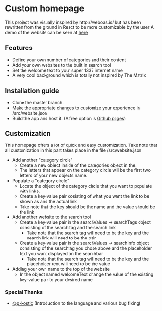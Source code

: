 # Custom homepage

This project was visually inspired by http://weboas.is/ but has been rewritten from the ground in React to be more customizable by the user
A demo of the website can be seen at [here]
## Features
  - Define your own number of categories and their content
  - Add your own websites to the built in search tool
  - Set the welcome text to your super 1337 internet name
  - A very cool background which is totally not inspired by The Matrix

## Installation guide

  - Clone the master branch.
  - Make the appropriate changes to customize your experience in /src/website.json
  - Build the app and host it. (A free option is [Github pages])

## Customization
This homepage offers a lot of quick and easy customization. Take note that all customization in this part takes place in the file /src/website.json
  - Add another "category circle"
    - Create a new object inside of the categories object in the.
    - The letters that appear on the category circle will be the first two letters of your new objects name.
 - Populate a "category circle"
    - Locate the object of the category circle that you want to populate with links.
    - Create a key-value pair cosisting of what you want the link to be shown as and the actual link
    - Take note that the key should be the name and the value should be the link
 - Add another website to the search tool 
    - Create a key-value pair in the searchValues -> searchTags object consisting of the search tag and the search link
        - Take note that the search tag will need to be the key and the search link will need to be the pair
    - Create a key-value pair in the searchValues -> searchInfo object consisting of the searchtag you chose above and the placeholder text you want displayed on the searchbar
        - Take note that the search tag will need to be the key and the placeholder text will need to be the value
- Adding your own name to the top of the website
    - In the object named welcomeText change the value of the existing key-value pair to your desired name

### Special Thanks
   - [@p-kostic] (Introduction to the language and various bug fixing)






   [Github pages]: <https://github.com/gitname/react-gh-pages>
   [here]: <https://cyanisyde.github.io/custom-homepage/>
   [@p-kostic]: <https://github.com/p-kostic>
   
